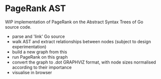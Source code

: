 PageRank AST
============

WIP implementation of PageRank on the Abstract Syntax Trees of Go source code.

 - parse and 'link' Go source
 - walk AST and extract relationships between nodes (subject to design experimentation)
 - build a new graph from this
 - run PageRank on this graph
 - convert the graph to .dot GRAPHVIZ format, with node sizes normalised according to their importance
 - visualise in browser

